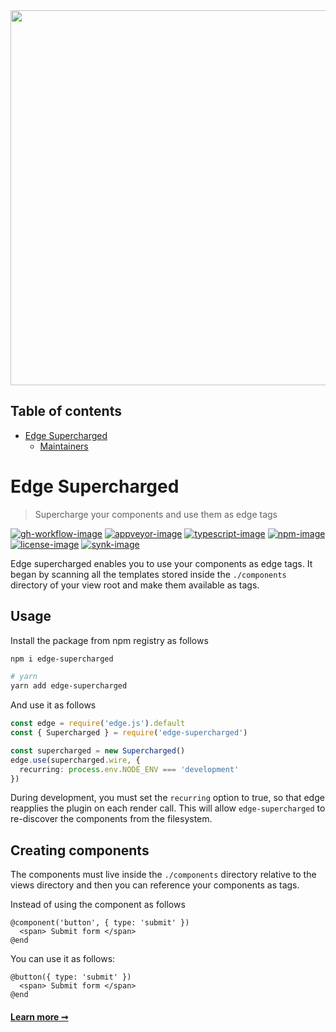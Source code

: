 <div align="center"><img src="https://res.cloudinary.com/adonis-js/image/upload/v1620150474/edge-banner_tzmnox.jpg" width="600px"></div>

<!-- START doctoc generated TOC please keep comment here to allow auto update -->
<!-- DON'T EDIT THIS SECTION, INSTEAD RE-RUN doctoc TO UPDATE -->
## Table of contents

- [Edge Supercharged](#edge-supercharged)
  - [Maintainers](#maintainers)

<!-- END doctoc generated TOC please keep comment here to allow auto update -->

# Edge Supercharged
> Supercharge your components and use them as edge tags

[![gh-workflow-image]][gh-workflow-url] [![appveyor-image]][appveyor-url] [![typescript-image]][typescript-url] [![npm-image]][npm-url] [![license-image]][license-url] [![synk-image]][synk-url]

Edge supercharged enables you to use your components as edge tags. It began by scanning all the templates stored inside the `./components` directory of your view root and make them available as tags.

## Usage
Install the package from npm registry as follows

```sh
npm i edge-supercharged

# yarn
yarn add edge-supercharged
```

And use it as follows

```ts
const edge = require('edge.js').default
const { Supercharged } = require('edge-supercharged')

const supercharged = new Supercharged()
edge.use(supercharged.wire, {
  recurring: process.env.NODE_ENV === 'development'
})
```

During development, you must set the `recurring` option to true, so that edge reapplies the plugin on each render call. This will allow `edge-supercharged` to re-discover the components from the filesystem.

## Creating components

The components must live inside the `./components` directory relative to the views directory and then you can reference your components as tags.

Instead of using the component as follows

```edge
@component('button', { type: 'submit' })
  <span> Submit form </span>
@end
```

You can use it as follows:

```edge
@button({ type: 'submit' })
  <span> Submit form </span>
@end
```

#### [Learn more ➞](https://docs.adonisjs.com/guides/views/components#components-as-tags)

[appveyor-image]: https://img.shields.io/appveyor/ci/thetutlage/edge-supercharged/master.svg?style=for-the-badge&logo=appveyor
[appveyor-url]: https://ci.appveyor.com/project/thetutlage/edge-supercharged "appveyor"

[gh-workflow-image]: https://img.shields.io/github/workflow/status/edge-js/edge-supercharged/test?style=for-the-badge
[gh-workflow-url]: https://github.com/edge-js/edge-supercharged/actions/workflows/test.yml "Github action"

[typescript-image]: https://img.shields.io/badge/Typescript-294E80.svg?style=for-the-badge&logo=typescript
[typescript-url]:  "typescript"

[npm-image]: https://img.shields.io/npm/v/edge-supercharged.svg?style=for-the-badge&logo=npm
[npm-url]: https://npmjs.org/package/edge-supercharged "npm"

[license-image]: https://img.shields.io/npm/l/edge-supercharged?color=blueviolet&style=for-the-badge
[license-url]: LICENSE.md "license"

[synk-image]: https://img.shields.io/snyk/vulnerabilities/github/edge-js/edge-supercharged?label=Synk%20Vulnerabilities&style=for-the-badge
[synk-url]: https://snyk.io/test/github/edge-js/edge-supercharged?targetFile=package.json "synk"

